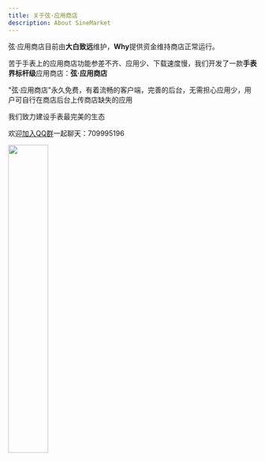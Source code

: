 ```yaml
---
title: 关于弦·应用商店
description: About SineMarket
---
```

弦·应用商店目前由**大白致远**维护，**Why**提供资金维持商店正常运行。

苦于手表上的应用商店功能参差不齐、应用少、下载速度慢，我们开发了一款**手表界标杆级**应用商店：**弦·应用商店**

"弦·应用商店"永久免费，有着流畅的客户端，完善的后台，无需担心应用少，用户可自行在商店后台上传商店缺失的应用

我们致力建设手表最完美的生态

欢迎[加入QQ群](https://qm.qq.com/q/ExtcsEtaw2)一起聊天：709995196

<a href="https://qm.qq.com/q/ExtcsEtaw2">
    <img src="https://pic2.ziyuan.wang/user/tanxifei/2025/04/CH0157_spr_01_0.6289665077209632~2 _1__c2f6f08d24b12.png" width="40%" />
</a>



